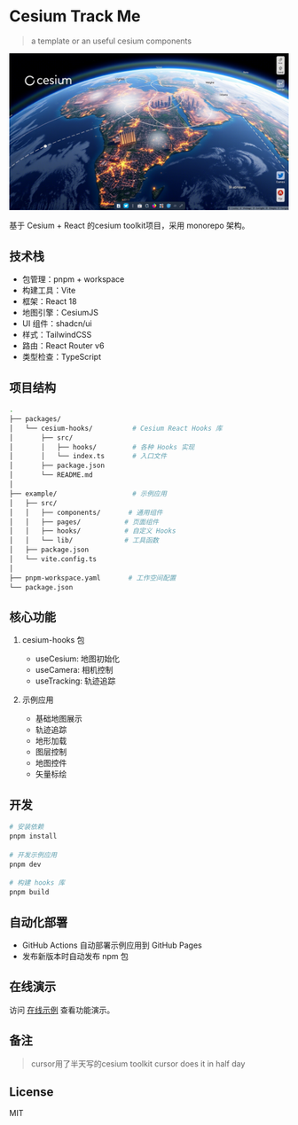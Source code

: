 # Cesium Track Me

> a template or an  useful cesium components

![cesium](./assets/ai_cesium.png)

基于 Cesium + React 的cesium toolkit项目，采用 monorepo 架构。

## 技术栈

- 包管理：pnpm + workspace
- 构建工具：Vite
- 框架：React 18
- 地图引擎：CesiumJS
- UI 组件：shadcn/ui
- 样式：TailwindCSS
- 路由：React Router v6
- 类型检查：TypeScript

## 项目结构

```bash
.
├── packages/
│   └── cesium-hooks/          # Cesium React Hooks 库
│       ├── src/
│       │   ├── hooks/         # 各种 Hooks 实现
│       │   └── index.ts       # 入口文件
│       ├── package.json
│       └── README.md
│
├── example/                   # 示例应用
│   ├── src/
│   │   ├── components/       # 通用组件
│   │   ├── pages/           # 页面组件
│   │   ├── hooks/           # 自定义 Hooks
│   │   └── lib/             # 工具函数
│   ├── package.json
│   └── vite.config.ts
│
├── pnpm-workspace.yaml       # 工作空间配置
└── package.json
```

## 核心功能

1. cesium-hooks 包
   - useCesium: 地图初始化
   - useCamera: 相机控制
   - useTracking: 轨迹追踪

2. 示例应用
   - 基础地图展示
   - 轨迹追踪
   - 地形加载
   - 图层控制
   - 地图控件
   - 矢量标绘

## 开发

```bash
# 安装依赖
pnpm install

# 开发示例应用
pnpm dev

# 构建 hooks 库
pnpm build
```

## 自动化部署

- GitHub Actions 自动部署示例应用到 GitHub Pages
- 发布新版本时自动发布 npm 包

## 在线演示

访问 [在线示例](https://ajn404.github.io/cesiumTrackMe/) 查看功能演示。

## 备注

> cursor用了半天写的cesium toolkit
> cursor does it in half day

## License

MIT